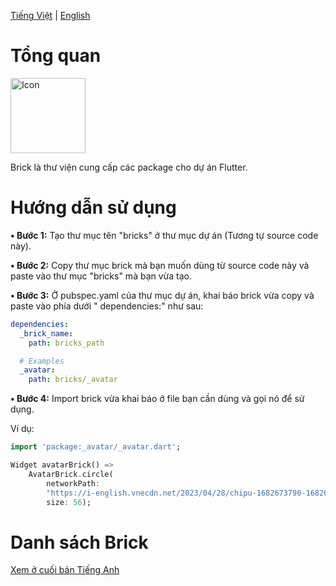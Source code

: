 [Tiếng Việt](https://github.com/congson99/bricks/blob/son/refactor/README_Vie.md)
| [English](https://github.com/congson99/bricks/blob/son/refactor/README.md)

# Tổng quan

<a href="https://github.com/congson99/bricks"><img src="https://github.com/congson99/bricks/blob/son/refactor/assets/icons/app_icon.png" alt="Icon" width="120"></a>

Brick là thư viện cung cấp các package cho dự án Flutter.

# Hướng dẫn sử dụng

**• Bước 1:** Tạo thư mục tên "bricks" ở thư mục dự án (Tương tự source code này).

**• Bước 2:** Copy thư mục brick mà bạn muốn dùng từ source code này và paste vào thư mục "bricks"
mà bạn vừa tạo.

**• Bước 3:** Ở pubspec.yaml của thư mục dự án, khai báo brick vừa copy và paste vào phía dưới "
dependencies:" như sau:

```yaml
dependencies:
  _brick_name:
    path: bricks_path

  # Examples
  _avatar:
    path: bricks/_avatar
```

**• Bước 4:** Import brick vừa khai báo ở file bạn cần dùng và gọi nó để sử dụng.

Ví dụ:

```dart
import 'package:_avatar/_avatar.dart';

Widget avatarBrick() =>
    AvatarBrick.circle(
        networkPath:
        "https://i-english.vnecdn.net/2023/04/28/chipu-1682673790-1682673805-6534-1682673939.png",
        size: 56);
```

# Danh sách Brick

[Xem ở cuối bản Tiếng Anh](https://github.com/congson99/bricks/blob/son/refactor/README.md)